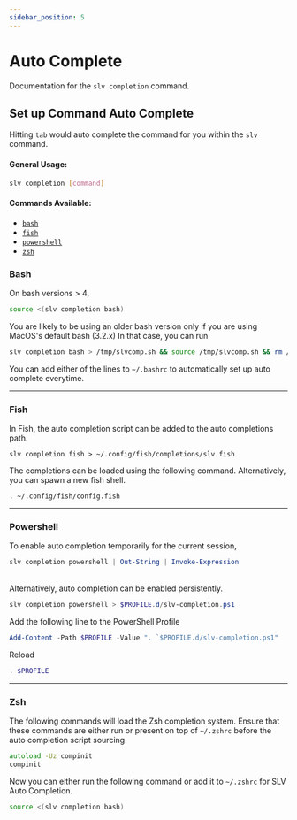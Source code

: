 ```yaml
---
sidebar_position: 5
---
```


# Auto Complete
Documentation for the `slv completion` command.

## Set up Command Auto Complete
Hitting `tab` would auto complete the command for you within the `slv` command.

#### General Usage:
```bash
slv completion [command]
```

#### Commands Available:
- [`bash`](#bash)
- [`fish`](#fish)
- [`powershell`](#powershell)
- [`zsh`](#zsh)

### Bash

On bash versions > 4,
```bash
source <(slv completion bash)
```

You are likely to be using an older bash version only if you are using MacOS's default bash (3.2.x)
In that case, you can run
```bash
slv completion bash > /tmp/slvcomp.sh && source /tmp/slvcomp.sh && rm /tmp/slvcomp.sh
```

You can add either of the lines to `~/.bashrc` to automatically set up auto complete everytime.

---

### Fish
In Fish, the auto completion script can be added to the auto completions path.
```fish
slv completion fish > ~/.config/fish/completions/slv.fish
```
The completions can be loaded using the following command. Alternatively, you can spawn a new fish shell.
```fish
. ~/.config/fish/config.fish
```
---

### Powershell
To enable auto completion temporarily for the current session, 
```powershell
slv completion powershell | Out-String | Invoke-Expression
```

\
Alternatively, auto completion can be enabled persistently.
```powershell
slv completion powershell > $PROFILE.d/slv-completion.ps1
```
Add the following line to the PowerShell Profile
```powershell
Add-Content -Path $PROFILE -Value ". `$PROFILE.d/slv-completion.ps1"
```
Reload 
```powershell
. $PROFILE
```
---

### Zsh
The following commands will load the Zsh completion system. Ensure that these commands are either run or present on top of `~/.zshrc` before the auto completion script sourcing.
```zsh
autoload -Uz compinit
compinit
```

Now you can either run the following command or add it to `~/.zshrc` for SLV Auto Completion.
```zsh
source <(slv completion bash)
```



